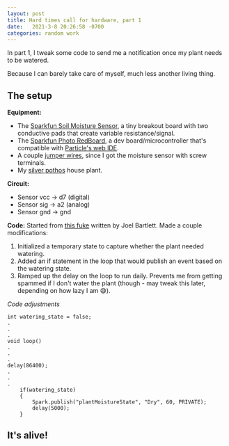 ```yaml
---
layout: post
title: Hard times call for hardware, part 1
date:   2021-3-8 20:26:58 -0700
categories: random work
---
```


In part 1, I tweak some code to send me a notification once my plant needs to be watered.

Because I can barely take care of myself, much less another living thing.

## The setup
**Equipment:**
* The [Sparkfun Soil Moisture Sensor](https://www.sparkfun.com/products/13637?_ga=2.235359937.1768061677.1615260007-2127130474.1613147809), a tiny breakout board with two conductive pads that create variable resistance/signal.
* The [Sparkfun Photo RedBoard](https://www.sparkfun.com/products/13321?_ga=2.260386509.1768061677.1615260007-2127130474.1613147809), a dev board/microcontroller that's compatible with [Particle's web IDE](https://www.particle.io/developer-tools/).
* A couple [jumper wires](https://www.sparkfun.com/products/11026?_ga=2.90123739.1768061677.1615260007-2127130474.1613147809), since I got the moisture sensor with screw terminals.
* My [silver pothos](https://en.wikipedia.org/wiki/Scindapsus_pictus) house plant.

**Circuit:**  
* Sensor vcc -> d7 (digital) 
* Sensor sig -> a2 (analog)
* Sensor gnd -> gnd

**Code:**
Started from [this fuke](https://github.com/sparkfun/Inventors_Kit_For_Photon_Experiments/blob/master/03-PlantMonitor/Code/02-InternetHouseplantMonitor/InternetHouseplantMonitor.ino) written by Joel Bartlett. Made a couple modifications:

1. Initialized a temporary state to capture whether the plant needed watering.
2. Added an if statement in the loop that would publish an event based on the watering state.
3. Ramped up the delay on the loop to run daily. Prevents me from getting spammed if I don't water the plant (though - may tweak this later, depending on how lazy I am 😅).

_Code adjustments_
```
int watering_state = false;
.
.
.
void loop()
.
.
.
delay(86400);
.
.
.
    if(watering_state)
    {
        Spark.publish("plantMoistureState", "Dry", 60, PRIVATE);
        delay(5000);
    }
```

## It's alive!
